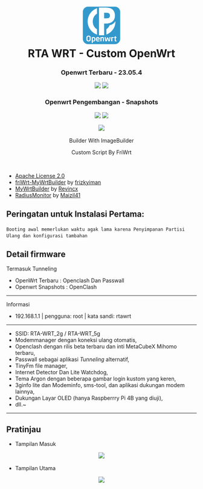 <h1 align="center">
  <img src="/pictures/logo.png" alt="OpenWrt" width="100">
  <br>RTA WRT - Custom OpenWrt<br>

</h1>

<h3 align="center">Openwrt Terbaru - 23.05.4</h3>
<p align="center">
<a href="https://github.com/rtaserver/RTA-WRT/releases/tag/23.05.4-20240907"><img src="https://img.shields.io/badge/Build_Latest-20240907-blue?style=for-the-badge&logo=openwrt"></a>
<a href="https://github.com/rtaserver/RTA-WRT/releases/tag/23.05.4-amlogic-20240907"><img src="https://img.shields.io/badge/Amlogic_Latest-20240907-blue?style=for-the-badge&logo=openwrt"></a>
</p>

<h3 align="center">Openwrt Pengembangan - Snapshots</h3>
<p align="center">
<a href="https://github.com/rtaserver/RTA-WRT/releases/tag/snapshots-20240907"><img src="https://img.shields.io/badge/Build_Snapshots-20240907-blue?style=for-the-badge&logo=openwrt"></a>
<a href="https://github.com/rtaserver/RTA-WRT/releases/tag/snapshots-amlogic-20240907"><img src="https://img.shields.io/badge/Amlogic_Snapshots-20240907-blue?style=for-the-badge&logo=openwrt"></a>
</p>
<p align="center">
<a href="https://github.com/rtaserver/RTA-WRT/releases"><img src="https://img.shields.io/github/downloads/rtaserver/RTA-WRT/total?label=Total_Downloads&color=green&style=for-the-badge"></a>
</p>
  

<p align="center">
Builder With ImageBuilder
</p>
<p align="center">
Custom Script By FriWrt
</p>
<br>


* [Apache License 2.0](https://github.com/rtaserver/RTA-WRT/blob/main/LICENSE)
* [friWrt-MyWrtBuilder](https://github.com/frizkyiman/friWrt-MyWrtBuilder) by [frizkyiman](https://github.com/frizkyiman)
* [MyWrtBuilder](https://github.com/Revincx/MyWrtBuilder) by [Revincx](https://github.com/Revincx)
* [RadiusMonitor](https://github.com/Maizil41/RadiusMonitor) by [Maizil41](https://github.com/Maizil41)

Peringatan untuk Instalasi Pertama:
---
```Booting awal memerlukan waktu agak lama karena Penyimpanan Partisi Ulang dan konfigurasi tambahan```


Detail firmware
---
Termasuk Tunneling
* OpenWrt Terbaru : Openclash Dan Passwall
* Openwrt Snapshots : OpenClash
---

Informasi
* 192.168.1.1 | pengguna: root | kata sandi: rtawrt

---
* SSID: RTA-WRT_2g / RTA-WRT_5g
* Modemmanager dengan koneksi ulang otomatis,
* Openclash dengan rilis beta terbaru dan inti MetaCubeX Mihomo terbaru,
* Passwall sebagai aplikasi *Tunneling* alternatif,
* TinyFm file manager,
* Internet Detector Dan Lite Watchdog,
* Tema Argon dengan beberapa gambar login kustom yang keren,
* 3ginfo lite dan Modeminfo, sms-tool, dan aplikasi dukungan modem lainnya,
* Dukungan Layar OLED (hanya Raspberrry Pi 4B yang diuji),
* dll.~
---
Pratinjau
---


* Tampilan Masuk
<p align="center">
    <img src="/pictures/Login.png">
</p>

* Tampilan Utama
<p align="center">
    <img src="/pictures/Status.png">
</p>
